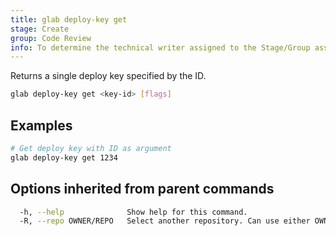 ```yaml
---
title: glab deploy-key get
stage: Create
group: Code Review
info: To determine the technical writer assigned to the Stage/Group associated with this page, see https://about.gitlab.com/handbook/product/ux/technical-writing/#assignments
---
```


<!--
This documentation is auto generated by a script.
Please do not edit this file directly. Run `make gen-docs` instead.
-->

Returns a single deploy key specified by the ID.

```bash twoslash title="Terminal"
glab deploy-key get <key-id> [flags]
```

## Examples

```bash twoslash title="Terminal"
# Get deploy key with ID as argument
glab deploy-key get 1234
```

## Options inherited from parent commands

```bash twoslash title="Terminal"
  -h, --help              Show help for this command.
  -R, --repo OWNER/REPO   Select another repository. Can use either OWNER/REPO or `GROUP/NAMESPACE/REPO` format. Also accepts full URL or Git URL.
```
